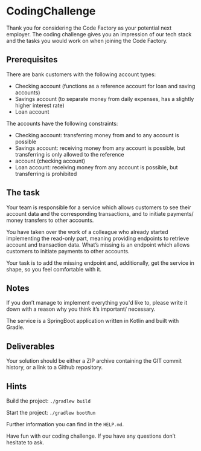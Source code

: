 # CodingChallenge

Thank you for considering the Code Factory as your potential next employer. The coding challenge gives you an impression 
of our tech stack and the tasks you would work on when joining the Code Factory.

## Prerequisites

There are bank customers with the following account types:
- Checking account (functions as a reference account for loan and saving accounts)
- Savings account (to separate money from daily expenses, has a slightly higher interest rate)
- Loan account

The accounts have the following constraints:
- Checking account: transferring money from and to any account is possible
- Savings account: receiving money from any account is possible, but transferring is only allowed to the reference 
- account (checking account)
- Loan account: receiving money from any account is possible, but transferring is prohibited

## The task

Your team is responsible for a service which allows customers to see their account data and the corresponding 
transactions, and to initiate payments/ money transfers to other accounts.

You have taken over the work of a colleague who already started implementing the read-only part, meaning providing 
endpoints to retrieve account and transaction data. What’s missing is an endpoint which allows customers to initiate 
payments to other accounts.

Your task is to add the missing endpoint and, additionally, get the service in shape, so you feel comfortable with it.

## Notes

If you don’t manage to implement everything you'd like to, please write it down with a reason why you think it’s 
important/ necessary.

The service is a SpringBoot application written in Kotlin and built with Gradle.

## Deliverables

Your solution should be either a ZIP archive containing the GIT commit history, or a link to a Github repository.

## Hints

Build the project: `./gradlew build`

Start the project: `./gradlew bootRun`

Further information you can find in the `HELP.md`.

Have fun with our coding challenge. If you have any questions don’t hesitate to ask. 